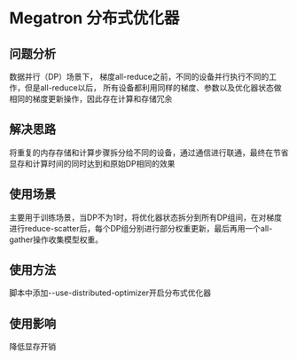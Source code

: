 # Megatron 分布式优化器
## 问题分析
数据并行（DP）场景下， 梯度all-reduce之前，不同的设备并行执行不同的工作，但是all-reduce以后， 所有设备都利用同样的梯度、参数以及优化器状态做相同的梯度更新操作，因此存在计算和存储冗余

## 解决思路
将重复的内存存储和计算步骤拆分给不同的设备，通过通信进行联通，最终在节省显存和计算时间的同时达到和原始DP相同的效果

## 使用场景
主要用于训练场景，当DP不为1时，将优化器状态拆分到所有DP组间，在对梯度进行reduce-scatter后，每个DP组分别进行部分权重更新，最后再用一个all-gather操作收集模型权重。

## 使用方法
脚本中添加--use-distributed-optimizer开启分布式优化器

## 使用影响
降低显存开销